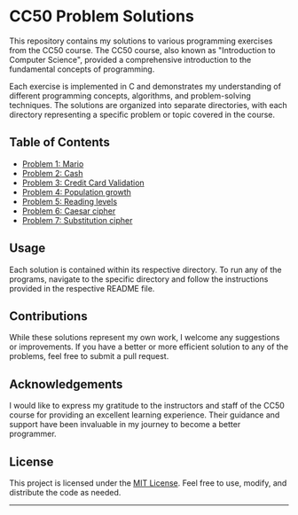 # CC50 Problem Solutions

This repository contains my solutions to various programming exercises from the CC50 course. The CC50 course, also known as "Introduction to Computer Science", provided a comprehensive introduction to the fundamental concepts of programming.

Each exercise is implemented in C and demonstrates my understanding of different programming concepts, algorithms, and problem-solving techniques. The solutions are organized into separate directories, with each directory representing a specific problem or topic covered in the course.

## Table of Contents

- [Problem 1: Mario](./mario)
- [Problem 2: Cash](./cash)
- [Problem 3: Credit Card Validation](./credit)
- [Problem 4: Population growth](./population)
- [Problem 5: Reading levels](./readability)
- [Problem 6: Caesar cipher](./caesar)
- [Problem 7: Substitution cipher](./substitution)

## Usage

Each solution is contained within its respective directory. To run any of the programs, navigate to the specific directory and follow the instructions provided in the respective README file.

## Contributions

While these solutions represent my own work, I welcome any suggestions or improvements. If you have a better or more efficient solution to any of the problems, feel free to submit a pull request.

## Acknowledgements

I would like to express my gratitude to the instructors and staff of the CC50 course for providing an excellent learning experience. Their guidance and support have been invaluable in my journey to become a better programmer.

## License

This project is licensed under the [MIT License](LICENSE). Feel free to use, modify, and distribute the code as needed.

---
